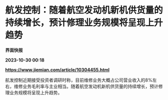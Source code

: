 # 航发控制：随着航空发动机新机供货量的持续增长，预计修理业务规模将呈现上升趋势
**界面快报**

**2023-10-30 00:18**

**https://www.jiemian.com/article/10304455.html**

航发控制近期接受投资者调研时称，目前维修业务大概占公司营业收入的8%左右，维修业务毛利率与主业相当。随着航空发动机新机供货量的持续增长，预计修理业务规模将呈现上升趋势。